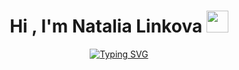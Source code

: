<h1 align="center"><b>Hi , I'm Natalia Linkova </b><img src="https://media.giphy.com/media/hvRJCLFzcasrR4ia7z/giphy.gif" width="35"></h1>
<p align="center">
  <a href="https://git.io/typing-svg"><img src="https://readme-typing-svg.herokuapp.com?font=Fira+Code&weight=500&pause=1000&color=1A8571&random=false&width=435&lines=Web+Developer;Full+Stack+Software+Developer;React+Native+Developer;Active+Coder;Resilient+person..." alt="Typing SVG" /></a>
</p>


<br>
